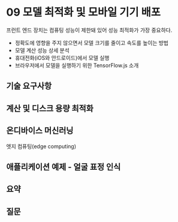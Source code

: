 # 09 모델 최적화 및 모바일 기기 배포
프런트 엔드 장치는 컴퓨팅 성능이 제한돼 있어 성능 최적화가 가장 중요하다.

- 정확도에 영향을 주지 않으면서 모델 크기를 줄이고 속도를 높이는 방법
- 모델 계산 성능 상세 분석
- 휴대전화(iOS와 안드로이드)에서 모델 실행
- 브라우저에서 모델을 실행하기 위한 TensorFlow.js 소개

## 기술 요구사항

## 계산 및 디스크 용량 최적화

## 온디바이스 머신러닝
엣지 컴퓨팅(edge computing)

## 애플리케이션 예제 - 얼굴 표정 인식

## 요약

## 질문
